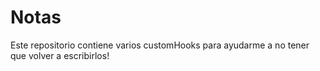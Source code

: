 # Notas

Este repositorio contiene varios customHooks para ayudarme a no tener que volver a escribirlos!